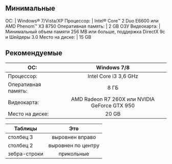 ## Минимальные
 ОС: | Windows® 7/Vista/XP
 Процессор: | Intel® Core™ 2 Duo E6600 или AMD Phenom™ X3 8750
 Оперативная память: | 2 GB ОЗУ
 Видеокарта: | Минимальный объем памяти 256 MB или больше, поддержка DirectX 9с и Шейдеры 3.0
 Место на диске: | 15 GB
## Рекомендуемые
 | ОС: | Windows 7/8
 | ------------- |:------------------:
 |Процессор: | Intel Core i3 3,6 GHz
 |Оперативная память: | 8 ГБ
 |Видеокарта: | AMD Radeon R7 260X или NVIDIA GeForce GTX 950
 |Место на диске: | 20 GB


| Таблицы       | Это                
| ------------- |:------------------:
| столбец 3     | выровнен вправо    
| столбец 2     | выровнен по центру 
| зебра-строки  | прикольные         
